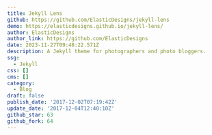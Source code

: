 ```yaml
---
title: Jekyll Lens
github: https://github.com/ElasticDesigns/jekyll-lens
demo: https://elasticdesigns.github.io/jekyll-lens/
author: ElasticDesigns
author_link: https://github.com/ElasticDesigns
date: 2023-11-27T09:48:22.571Z
description: A Jekyll theme for photographers and photo bloggers.
ssg:
  - Jekyll
css: []
cms: []
category:
  - Blog
draft: false
publish_date: '2017-12-02T07:19:42Z'
update_date: '2017-12-04T12:40:10Z'
github_star: 63
github_fork: 64
---
```

